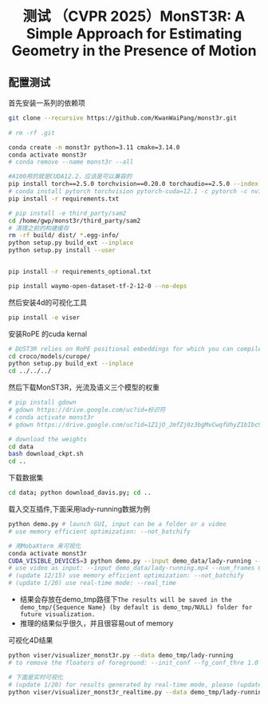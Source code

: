 <div align="center">
<h1>测试 （CVPR 2025）MonST3R: A Simple Approach for Estimating Geometry in the Presence of Motion</h1>
</div>

## 配置测试

首先安装一系列的依赖项

```bash
git clone --recursive https://github.com/KwanWaiPang/monst3r.git
 
# rm -rf .git

conda create -n monst3r python=3.11 cmake=3.14.0
conda activate monst3r 
# conda remove --name monst3r --all

#A100用的就是CUDA12.2，应该是可以兼容的
pip install torch==2.5.0 torchvision==0.20.0 torchaudio==2.5.0 --index-url https://download.pytorch.org/whl/cu121
# conda install pytorch torchvision pytorch-cuda=12.1 -c pytorch -c nvidia  # use the correct version of cuda for your system
pip install -r requirements.txt

# pip install -e third_party/sam2
cd /home/gwp/monst3r/third_party/sam2
# 清理之前的构建缓存
rm -rf build/ dist/ *.egg-info/
python setup.py build_ext --inplace
python setup.py install --user


pip install -r requirements_optional.txt

pip install waymo-open-dataset-tf-2-12-0 --no-deps

```

然后安装4d的可视化工具

```bash
pip install -e viser
```

安装RoPE 的cuda kernal

```bash
# DUST3R relies on RoPE positional embeddings for which you can compile some cuda kernels for faster runtime.
cd croco/models/curope/
python setup.py build_ext --inplace
cd ../../../
```

然后下载MonST3R，光流及语义三个模型的权重

```bash
# pip install gdown 
# gdown https://drive.google.com/uc?id=标识符
# conda activate monst3r
# gdown https://drive.google.com/uc?id=1Z1jO_JmfZj0z3bgMvCwqfUhyZ1bIbc9E

# download the weights
cd data
bash download_ckpt.sh
cd ..
```

下载数据集

```bash
cd data; python download_davis.py; cd ..
```

载入交互插件,下面采用lady-running数据为例

```bash
python demo.py # launch GUI, input can be a folder or a video
# use memory efficient optimization: --not_batchify

# 用MobaXterm 来可视化
conda activate monst3r 
CUDA_VISIBLE_DEVICES=3 python demo.py --input demo_data/lady-running --output_dir demo_tmp --seq_name lady-running
# use video as input: --input demo_data/lady-running.mp4 --num_frames 65
# (update 12/15) use memory efficient optimization: --not_batchify
# (update 1/20) use real-time mode: --real_time
```

* 结果会存放在demo_tmp路径下`The results will be saved in the demo_tmp/{Sequence Name} (by default is demo_tmp/NULL) folder for future visualization.`
* 推理的结果似乎很久，并且很容易out of memory


可视化4D结果

```bash
python viser/visualizer_monst3r.py --data demo_tmp/lady-running
# to remove the floaters of foreground: --init_conf --fg_conf_thre 1.0 (thre can be adjusted)

# 下面是实时可视化
# (update 1/20) for results generated by real-time mode, please (update viser and) using the following command: 
python viser/visualizer_monst3r_realtime.py --data demo_tmp/lady-running
```
